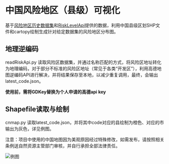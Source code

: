 # 中国风险地区（县级）可视化

基于[风险地区历史数据集](https://github.com/sunbqxyz/china_covid_riskareas_history)和[RiskLevelApi](https://github.com/panghaibin/RiskLevelAPI)提供的数据，利用中国县级区划SHP文件和cartopy绘制生成针对给定数据集的风险地区分布图。

## 地理逆编码

readRiskApi.py 读取风险区数据集，并通过名称匹配的方式，将风险区地址转化为地理编码，对于部分不标准的风险区地址（常见于各类“开发区”），利用高德地图逆编码API进行解决，并将结果保存至本地，以减少重复调用，最终，会输出latest_code.json。

**使用前，需将GDKey替换为个人申请的高德api key**

## Shapefile读取与绘制

cnmap.py 读取latest_code.json，并将其中code对应的县绘制为橙色、对应的市输出为灰色，详见例图。

注意：项目中使用的中国地图因为美观原因经过特殊修改，如需发布，请按照相关条例送自然资源主管部门审核，并自行承担全部法律责任。

![例图](example.jpg)



